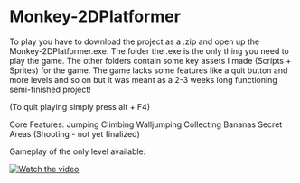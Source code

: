 # Monkey-2DPlatformer

To play you have to download the project as a .zip and open up the Monkey-2DPlatformer.exe. The folder the .exe is the only thing you need to play the game.
The other folders contain some key assets I made (Scripts + Sprites) for the game. 
The game lacks some features like a quit button and more levels and so on but it was meant as a 2-3 weeks long functioning semi-finished project!

(To quit playing simply press alt + F4)

Core Features:
Jumping
Climbing
Walljumping
Collecting Bananas
Secret Areas
(Shooting - not yet finalized)


Gameplay of the only level available:

[![Watch the video](https://img.youtube.com/vi/T-D1KVIuvjA/maxresdefault.jpg)](https://youtu.be/T-D1KVIuvjA)
